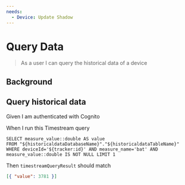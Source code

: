 ```yaml
---
needs:
  - Device: Update Shadow
---
```


# Query Data

> As a user I can query the historical data of a device

## Background

## Query historical data

Given I am authenticated with Cognito

When I run this Timestream query

```
SELECT measure_value::double AS value
FROM "${historicaldataDatabaseName}"."${historicaldataTableName}"
WHERE deviceId='${tracker:id}' AND measure_name='bat' AND measure_value::double IS NOT NULL LIMIT 1
```

Then `timestreamQueryResult` should match

```json
[{ "value": 3781 }]
```
